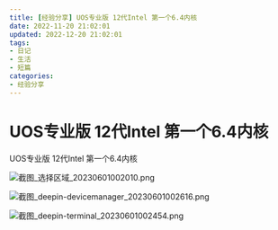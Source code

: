 ```yaml
---
title: [经验分享] UOS专业版 12代Intel 第一个6.4内核
date: 2022-11-20 21:02:01
updated: 2022-12-20 21:02:01
tags: 
- 日记
- 生活
- 短篇
categories: 
- 经验分享
---
```

# UOS专业版 12代Intel 第一个6.4内核

UOS专业版 12代Intel 第一个6.4内核

![截图_选择区域_20230601002010.png](https://storage.deepin.org/thread/202306010035034449_%E6%88%AA%E5%9B%BE_%E9%80%89%E6%8B%A9%E5%8C%BA%E5%9F%9F_20230601002010.png)

![截图_deepin-devicemanager_20230601002616.png](https://storage.deepin.org/thread/202306010034582683_%E6%88%AA%E5%9B%BE_deepin-devicemanager_20230601002616.png)

![截图_deepin-terminal_20230601002454.png](https://storage.deepin.org/thread/202306010034485631_%E6%88%AA%E5%9B%BE_deepin-terminal_20230601002454.png)
